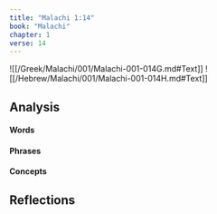 ```yaml
---
title: "Malachi 1:14"
book: "Malachi"
chapter: 1
verse: 14
---
```

![[/Greek/Malachi/001/Malachi-001-014G.md#Text]]
![[/Hebrew/Malachi/001/Malachi-001-014H.md#Text]]

## Analysis

#### Words

#### Phrases

#### Concepts

## Reflections
